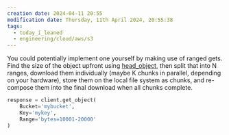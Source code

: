 ```yaml
---
creation date: 2024-04-11 20:55
modification date: Thursday, 11th April 2024, 20:55:38
tags:
  - today_i_leaned
  - engineering/cloud/aws/s3
---
```

You could potentially implement one yourself by making use of ranged gets. Find the size of the object upfront using [head_object](https://boto3.amazonaws.com/v1/documentation/api/latest/reference/services/s3.html#S3.Client.head_object), then split that into N ranges, download them individually (maybe K chunks in parallel, depending on your hardware), store them on the local file system as chunks, and re-compose them into the final download when all chunks complete.

```python
response = client.get_object(
    Bucket='mybucket',
    Key='mykey',
    Range='bytes=10001-20000'
)
```